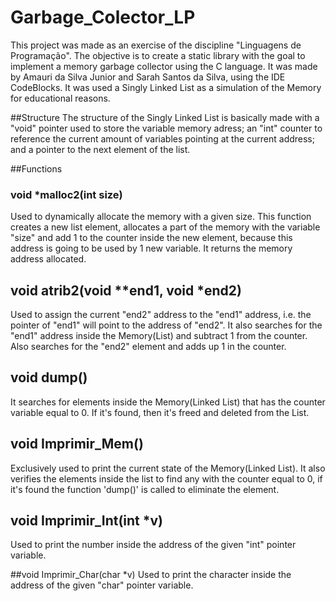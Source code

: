 # Garbage_Colector_LP

This project was made as an exercise of the discipline "Linguagens de Programação". The objective is to create a static library with the goal to implement a memory garbage collector using the C language. It was made by Amauri da Silva Junior and Sarah Santos da Silva, using the IDE CodeBlocks. It was used a Singly Linked List as a simulation of the Memory for educational reasons. 

##Structure
The structure of the Singly Linked List is basically made with a "void" pointer used to store the variable memory adress; an "int" counter to reference the current amount of variables pointing at the current address; and a pointer to the next element of the list. 

##Functions 

### void *malloc2(int size) 
Used to dynamically allocate the memory with a given size. This function creates a new list element, allocates a part of the memory with the variable "size" and add 1 to the counter inside the new element, because this address is going to be used by 1 new variable. It returns the memory address allocated. 

## void atrib2(void **end1, void *end2)
Used to assign the current "end2" address to the "end1" address, i.e. the pointer of "end1" will point to the address of "end2". It also searches for the "end1" address inside the Memory(List) and subtract 1 from the counter. Also searches for the "end2" element and adds up 1 in the counter.

## void dump()
It searches for elements inside the Memory(Linked List) that has the counter variable equal to 0. If it's found, then it's freed and deleted from the List.

## void Imprimir_Mem()
Exclusively used to print the current state of the Memory(Linked List). It also verifies the elements inside the list to find any with the counter equal to 0, if it's found the function 'dump()' is called to eliminate the element. 

## void Imprimir_Int(int *v)
Used to print the number inside the address of the given "int" pointer variable.

##void Imprimir_Char(char *v)
Used to print the character inside the address of the given "char" pointer variable.
